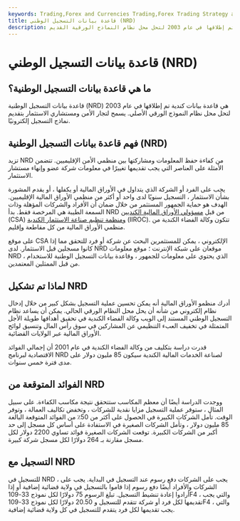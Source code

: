 ```yaml
---
keywords: Trading,Forex and Currencies Trading,Forex Trading Strategy and Education,Strategy and Education
title: قاعدة بيانات التسجيل الوطني (NRD)
description: قاعدة بيانات التسجيل الوطنية هي قاعدة بيانات إلكترونية للاستثمار الكندي تم إطلاقها في عام 2003 لتحل محل نظام النماذج الورقية القديم.
---
```


# قاعدة بيانات التسجيل الوطني (NRD)
## ما هي قاعدة بيانات التسجيل الوطنية؟

قاعدة بيانات التسجيل الوطنية (NRD) هي قاعدة بيانات كندية تم إطلاقها في عام 2003 لتحل محل نظام النموذج الورقي الأصلي. يسمح لتجار الأمن ومستشاري الاستثمار بتقديم نماذج التسجيل إلكترونيًا.

## فهم قاعدة بيانات التسجيل الوطنية (NRD)

تزيد NRD من كفاءة حفظ المعلومات ومشاركتها بين منظمي الأمن الإقليميين. تتضمن الأمثلة على العناصر التي يجب تقديمها تغييرًا في معلومات شركة عضو وإنهاء مستشار الاستثمار.

يجب على الفرد أو الشركة الذي يتداول في الأوراق المالية أو يكفلها ، أو يقدم المشورة بشأن الاستثمار ، التسجيل سنويًا لدى واحد أو أكثر من منظمي الأوراق المالية الإقليميين. الهدف هو حماية الجمهور المستثمر من خلال ضمان أن الأفراد والشركات المؤهلة وذات السمعة الطيبة هي المرخصة فقط. بدأ NRD من قبل [مسؤولي الأوراق المالية الكنديين](/csa) (CSA) [ومنظمة تنظيم صناعة الاستثمار الكندية](/investment-industry-regulatory-organization-of-canada-iiroc) (IIROC). تتكون وكالة الفضاء الكندية من منظمي الأوراق المالية من كل مقاطعة وإقليم.

على موقع CSA الإلكتروني ، يمكن للمستثمرين البحث عن شركة أو فرد للتحقق مما إذا كانوا مسجلين قبل الاستثمار. لدى NRD موقعان على شبكة الإنترنت ؛ موقع معلومات NRD ، الذي يحتوي على معلومات للجمهور ، وقاعدة بيانات التسجيل الوطنية للاستخدام من قبل الممثلين المعتمدين.

## لماذا تم تشكيل NRD

أدرك منظمو الأوراق المالية أنه يمكن تحسين عملية التسجيل بشكل كبير من خلال إدخال نظام إلكتروني من شأنه أن يحل محل النظام الورقي الحالي. يمكن أن يساعد نظام التسجيل الوطني المستند إلى الويب وكالة الفضاء الكندية في تحقيق أهدافها طويلة الأجل المتمثلة في تخفيف العبء التنظيمي عن المشاركين في سوق رأس المال وتنسيق لوائح الأوراق المالية عبر الولايات القضائية.

قدرت دراسة بتكليف من وكالة الفضاء الكندية في عام 2001 أن إجمالي الفوائد الاقتصادية لبرنامج NRD لصناعة الخدمات المالية الكندية سيكون 85 مليون دولار على مدى فترة خمس سنوات.

## الفوائد المتوقعة من NRD

ووجدت الدراسة أيضًا أن معظم المكاسب ستتحقق نتيجة مكاسب الكفاءة. على سبيل المثال ، ستوفر عملية التسجيل مزايا نقدية للشركات ، وتخفض تكاليف العمالة ، وتوفر الوقت. تأمل الشركات الكبيرة في الحصول على أكثر من 50٪ من الفوائد المتوقعة البالغة 85 مليون دولار ، وتأمل الشركات الصغيرة في الاستفادة على أساس كل مسجل إلى حد أكبر من الشركات الكبيرة. توقعت الشركات الصغيرة فوائد تساوي 2200 دولار لكل مسجل مقارنة بـ 264 دولارًا لكل مسجل شركة كبيرة.

## التسجيل مع NRD

للتسجيل في NRD ، يجب على الشركات دفع رسوم عند التسجيل في البداية. يجب على الشركات والأفراد أيضًا دفع رسوم إذا قاموا بالتسجيل في ولاية قضائية إضافية أو إذا أرادوا إعادة تنشيط التسجيل. تبلغ الرسوم 75 دولارًا لكل نموذج 33-109F4 ، والتي يجب تقديمها لكل فرد أو شركة تتقدم للتسجيل و 20.50 دولارًا لكل نموذج 33-109F4 ، والتي يجب تقديمها لكل فرد يتقدم للتسجيل في كل ولاية قضائية إضافية.


